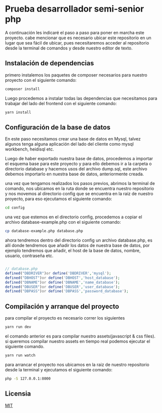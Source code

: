 # Prueba desarrollador semi-senior php

A continuación les indicaré el paso a paso para poner en marcha este proyecto. cabe mencionar que es necesario ubicar este repositorio en un lugar que sea fácil de ubicar, pues necesitaremos acceder al repositorio desde la terminal de comandos y desde nuestro editor de texto.

## Instalación de dependencias

primero instalemos los paquetes de composer necesarios para nuestro proyecto con el siguiente comando:

```bash
composer install
```

Luego procedemos a instalar todas las dependencias que necesitamos para trabajar del lado del frontend con el siguiente comando:

```bash
yarn install
```

## Configuración de la base de datos
En este paso necesitamos crear una base de datos en Mysql, talvez algunos tenga alguna aplicación del lado del cliente como mysql workbench, heidisql etc.

Luego de haber exportado nuestra base de datos, procedemos a importar el esquema base para este proyecto y para ello debemos ir a la carpeta o directorio database y hacemos usos del archivo dump.sql, este archivo debemos importarlo en nuestra base de datos, anteriormente creada.

una vez que tengamos realizados los pasos previos, abrimos la terminal de comando, nos ubicamos en la ruta donde se encuentra nuestro repositorio y nos movemos al directorio config que se encuentra en la raiz de nuestro proyecto, para eso ejecutamos el siguiente comando:

```bash
cd config
```

una vez que estemos en el directorio config, procedemos a copiar el archivo database-example.php con el siguiente comando:

```bash
cp database-example.php database.php
```

ahora tendremos dentro del directorio config un archivo database.php, es allí donde tendremos que añadir los datos de nuestra base de datos, por ejemplo tendremos que añadir, el host de la base de datos, nombre, usuario, contraseña etc.

```php

// database.php
defined("DBDRIVER")or define('DBDRIVER','mysql');
defined("DBHOST")or define('DBHOST','host_database');
defined("DBNAME")or define('DBNAME','name_database');
defined("DBUSER")or define('DBUSER','user_database');
defined("DBPASS")or define('DBPASS','password_database');
```

## Compilación y arranque del proyecto
para compilar el proyecto es necesario correr los siguientes

```bash
yarn run dev
```

el comando anterior es para compilar nuestro assets(javascript & css files). si queremos compilar nuestro assets en tiempo real podemos ejecutar el siguiente comando.

```bash
yarn run watch
```

para arrancar el proyecto nos ubicamos en la raiz de nuestro repositorio desde la terminal y ejecutamos el siguiente comando:
```bash
php -S 127.0.0.1:8000
```
## Licensia
[MIT](https://choosealicense.com/licenses/mit/)

